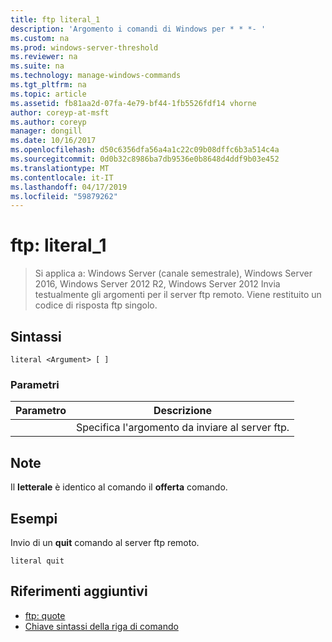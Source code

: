 ```yaml
---
title: ftp literal_1
description: 'Argomento i comandi di Windows per * * *- '
ms.custom: na
ms.prod: windows-server-threshold
ms.reviewer: na
ms.suite: na
ms.technology: manage-windows-commands
ms.tgt_pltfrm: na
ms.topic: article
ms.assetid: fb81aa2d-07fa-4e79-bf44-1fb5526fdf14 vhorne
author: coreyp-at-msft
ms.author: coreyp
manager: dongill
ms.date: 10/16/2017
ms.openlocfilehash: d50c6356dfa56a4a1c22c09b08dffc6b3a514c4a
ms.sourcegitcommit: 0d0b32c8986ba7db9536e0b8648d4ddf9b03e452
ms.translationtype: MT
ms.contentlocale: it-IT
ms.lasthandoff: 04/17/2019
ms.locfileid: "59879262"
---
```

# <a name="ftp-literal1"></a>ftp: literal_1

>Si applica a: Windows Server (canale semestrale), Windows Server 2016, Windows Server 2012 R2, Windows Server 2012 Invia testualmente gli argomenti per il server ftp remoto. Viene restituito un codice di risposta ftp singolo.   

## <a name="syntax"></a>Sintassi  
```  
literal <Argument> [ ]  
```  
### <a name="parameters"></a>Parametri  
|Parametro|Descrizione|  
|-------|--------|  
|<Argument>|Specifica l'argomento da inviare al server ftp.|  
## <a name="remarks"></a>Note  
Il **letterale** è identico al comando il **offerta** comando.  
## <a name="BKMK_Examples"></a>Esempi  
Invio di un **quit** comando al server ftp remoto.  
```  
literal quit  
```  
## <a name="additional-references"></a>Riferimenti aggiuntivi  
-   [ftp: quote](ftp-quote.md)  
-   [Chiave sintassi della riga di comando](command-line-syntax-key.md)  
